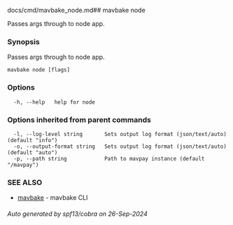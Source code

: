 docs/cmd/mavbake_node.md## mavbake node

Passes args through to node app.

### Synopsis

Passes args through to node app.

```
mavbake node [flags]
```

### Options

```
  -h, --help   help for node
```

### Options inherited from parent commands

```
  -l, --log-level string       Sets output log format (json/text/auto) (default "info")
  -o, --output-format string   Sets output log format (json/text/auto) (default "auto")
  -p, --path string            Path to mavpay instance (default "/mavpay")
```

### SEE ALSO

* [mavbake](/mavbake/reference/cmd/mavbake)	 - mavbake CLI

###### Auto generated by spf13/cobra on 26-Sep-2024
